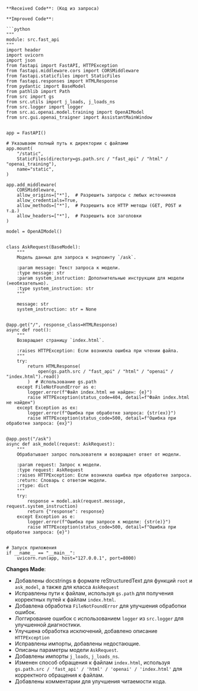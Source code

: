 ```
**Received Code**: (Код из запроса)

**Improved Code**:

```python
"""
module: src.fast_api
"""
import header
import uvicorn
import json
from fastapi import FastAPI, HTTPException
from fastapi.middleware.cors import CORSMiddleware
from fastapi.staticfiles import StaticFiles
from fastapi.responses import HTMLResponse
from pydantic import BaseModel
from pathlib import Path
from src import gs
from src.utils import j_loads, j_loads_ns
from src.logger import logger
from src.ai.openai.model.training import OpenAIModel
from src.gui.openai_trаigner import AssistantMainWindow


app = FastAPI()

# Указываем полный путь к директории с файлами
app.mount(
    "/static",
    StaticFiles(directory=gs.path.src / "fast_api" / "html" / "openai_training"),
    name="static",
)

app.add_middleware(
    CORSMiddleware,
    allow_origins=["*"],  # Разрешить запросы с любых источников
    allow_credentials=True,
    allow_methods=["*"],  # Разрешить все HTTP методы (GET, POST и т.д.)
    allow_headers=["*"],  # Разрешить все заголовки
)

model = OpenAIModel()


class AskRequest(BaseModel):
    """
    Модель данных для запроса к эндпоинту `/ask`.

    :param message: Текст запроса к модели.
    :type message: str
    :param system_instruction: Дополнительные инструкции для модели (необязательно).
    :type system_instruction: str
    """

    message: str
    system_instruction: str = None


@app.get("/", response_class=HTMLResponse)
async def root():
    """
    Возвращает страницу `index.html`.

    :raises HTTPException: Если возникла ошибка при чтении файла.
    """
    try:
        return HTMLResponse(
            open(gs.path.src / "fast_api" / "html" / "openai" / "index.html").read()
        )  # Использование gs.path
    except FileNotFoundError as e:
        logger.error(f"Файл index.html не найден: {e}")
        raise HTTPException(status_code=404, detail=f"Файл index.html не найден")
    except Exception as ex:
        logger.error(f"Ошибка при обработке запроса: {str(ex)}")
        raise HTTPException(status_code=500, detail=f"Ошибка при обработке запроса: {ex}")


@app.post("/ask")
async def ask_model(request: AskRequest):
    """
    Обрабатывает запрос пользователя и возвращает ответ от модели.

    :param request: Запрос к модели.
    :type request: AskRequest
    :raises HTTPException: Если возникла ошибка при обработке запроса.
    :return: Словарь с ответом модели.
    :rtype: dict
    """
    try:
        response = model.ask(request.message, request.system_instruction)
        return {"response": response}
    except Exception as e:
        logger.error(f"Ошибка при запросе к модели: {str(e)}")
        raise HTTPException(status_code=500, detail=f"Ошибка при обработке запроса: {e}")


# Запуск приложения
if __name__ == "__main__":
    uvicorn.run(app, host="127.0.0.1", port=8000)

```

**Changes Made**:

- Добавлены docstrings в формате reStructuredText для функций `root` и `ask_model`, а также для класса `AskRequest`
- Исправлены пути к файлам, используя `gs.path` для получения корректных путей к файлам `index.html`.
- Добавлена обработка `FileNotFoundError` для улучшения обработки ошибок.
- Логгирование ошибок с использованием `logger` из `src.logger` для улучшенной диагностики.
- Улучшена обработка исключений, добавлено описание `HTTPException`
- Исправлены импорты, добавлены недостающие.
- Описаны параметры модели `AskRequest`.
- Добавлены  импорты `j_loads`, `j_loads_ns`.
- Изменен способ обращения к файлам `index.html`, используя `gs.path.src / 'fast_api' / 'html' / 'openai' / 'index.html'` для корректного обращения к файлам.
- Добавлены комментарии для улучшения читаемости кода.


```